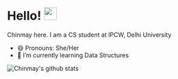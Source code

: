 # Hello! <img src="https://raw.githubusercontent.com/MartinHeinz/MartinHeinz/master/wave.gif" width="30px">
Chinmay here. I am a CS student at IPCW, Delhi University
- 😄 Pronouns: She/Her
- 🌱 I’m currently learning Data Structures

![Chinmay's github stats](https://github-readme-stats.vercel.app/api?username=chinmaychahar&show_icons=true&count_private=true&hide=stars)
<!--
**chinmaychahar/chinmaychahar** is a ✨ _special_ ✨ repository because its `README.md` (this file) appears on your GitHub profile.
Here are some ideas to get you started:

- 🔭 I’m currently working on ...
- 👯 I’m looking to collaborate on ...
- 🤔 I’m looking for help with ...
- 💬 Ask me about ...
- 📫 How to reach me: ...
- ⚡ Fun fact: ...
-->
